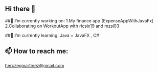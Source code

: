 ## Hi there 👋

##🔭 I’m currently working on:
  1.My finance app (ExpenseAppWithJavaFx)
  2.Collaborating on WorkoutApp with ricsix19 and mzsl03

##🌱 I’m currently learning:
  Java + JavaFX , C#

## 📫 How to reach me:
  herczegmartinez@gmail.com
